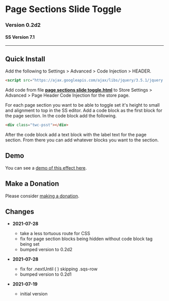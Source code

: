 # Page Sections Slide Toggle

### Version 0.2d2

#### SS Version 7.1

---

## Quick Install

Add the following to Settings > Advanced > Code Injection > HEADER.

```html
<script src="https://ajax.googleapis.com/ajax/libs/jquery/3.5.1/jquery.min.js"></script>
```

Add code from file
**[page sections slide toggle.html](page%20sections%20slide%20toggle.html#L1)**
to Store Settings > Advanced > Page Header Code Injection for the store page.

For each page section you want to be able to toggle set it's height to small and
alignment to top in the SS editor. Add a code block as the first block for the
page section. In the code block add the following.

```html
<div class="twc-psst"></div>
```

After the code block add a text block with the label text for the page section.
From there you can add whatever blocks you want to the section.

## Demo

You can see a
[demo of this effect here](https://toms-web-consulting-demos.squarespace.com/page-sections-slide-toggle?password=twcdemos).

## Make a Donation

Please consider
[making a donation](https://github.com/tomsWebConsulting/twcsl#make-a-donation).

## Changes

* **2021-07-28**

  * take a less tortuous route for CSS
  * fix for page section blocks being hidden without code block tag being set
  * bumped version to 0.2d2
  
* **2021-07-28**

  * fix for .nextUntil ( ) skipping .sqs-row
  * bumped version to 0.2d1
  
* **2021-07-19**

  * initial version
